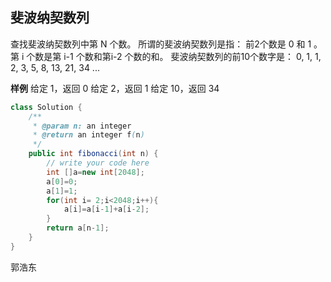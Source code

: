 ﻿##   斐波纳契数列
查找斐波纳契数列中第 N 个数。
所谓的斐波纳契数列是指：
前2个数是 0 和 1 。
第 i 个数是第 i-1 个数和第i-2 个数的和。
斐波纳契数列的前10个数字是：
0, 1, 1, 2, 3, 5, 8, 13, 21, 34 ...

**样例**
给定 1，返回 0
给定 2，返回 1
给定 10，返回 34


```java
class Solution {
    /**
     * @param n: an integer
     * @return an integer f(n)
     */
    public int fibonacci(int n) {
        // write your code here
        int []a=new int[2048];
        a[0]=0;
        a[1]=1;
        for(int i= 2;i<2048;i++){
            a[i]=a[i-1]+a[i-2];
        }
        return a[n-1];
    }
}
```
郭浩东